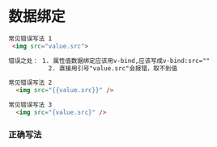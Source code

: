 #  数据绑定

 

```html
常见错误写法 1
 <img src="value.src">  

错误之处： 1. 属性值数据绑定应该用v-bind,应该写成v-bind:src=""
           2. 直接用引号"value.src"会报错，取不到值
```


```html
常见错误写法 2
  <img src="{{value.src}}" />		

```

```html
常见错误写法 3
  <img src="{value.src}" />		

```


### 正确写法

<img :src=" 'file/'+ value.src ">   

<img :src="value.src" />   